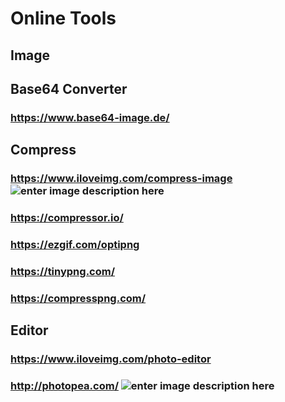 # Online Tools
## Image
## Base64 Converter
### https://www.base64-image.de/
## Compress
### https://www.iloveimg.com/compress-image  ![enter image description here](https://img.shields.io/static/v1?label=Best%20%20Result&message=Compress%20Tool&color=brightgreen)
### https://compressor.io/
### https://ezgif.com/optipng
### https://tinypng.com/
### https://compresspng.com/
## Editor
### https://www.iloveimg.com/photo-editor
### http://photopea.com/ ![enter image description here](https://img.shields.io/static/v1?label=Best&message=Editor&color=brightgreen)
